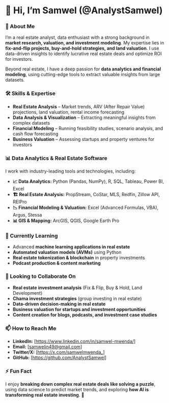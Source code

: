 # 👋 Hi, I’m Samwel (@AnalystSamwel)  

### 👀 About Me  
I’m a real estate analyst, data enthusiast with a strong background in **market research, valuation, and investment modeling**. My expertise lies in **fix-and-flip projects, buy-and-hold strategies, and land valuation**. I use data-driven insights to identify lucrative real estate deals and optimize ROI for investors.  

Beyond real estate, I have a deep passion for **data analytics and financial modeling**, using cutting-edge tools to extract valuable insights from large datasets.  

### 🛠️ Skills & Expertise  
- **Real Estate Analysis** – Market trends, ARV (After Repair Value) projections, land valuation, rental income forecasting  
- **Data Analysis & Visualization** – Extracting meaningful insights from complex datasets  
- **Financial Modeling** – Running feasibility studies, scenario analysis, and cash flow forecasting  
- **Business Valuation** – Assessing startups and property ventures for investors  

### 📊 Data Analytics & Real Estate Software  
I work with industry-leading tools and technologies, including:  
- **📈 Data Analytics:** Python (Pandas, NumPy), R, SQL, Tableau, Power BI, Excel  
- **🏗️ Real Estate Analysis:** PropStream, CoStar, MLS, Redfin, Zillow API, REIPro  
- **📉 Financial Modeling & Valuation:** Excel (Advanced Formulas, VBA), Argus, Stessa  
- **📊 GIS & Mapping:** ArcGIS, QGIS, Google Earth Pro  

### 🌱 Currently Learning  
- Advanced **machine learning applications in real estate**  
- **Automated valuation models (AVMs)** using Python  
- **Real estate tokenization & blockchain** in property investments  
- **Podcast production & content marketing**  

### 💞️ Looking to Collaborate On  
- **Real estate investment analysis** (Fix & Flip, Buy & Hold, Land Development)  
- **Chama investment strategies** (group investing in real estate)  
- **Data-driven decision-making in real estate**  
- **Business valuation for startups and investment opportunities**  
- **Content creation for blogs, podcasts, and investment case studies**  

### 📫 How to Reach Me  
- **LinkedIn:** [https://www.linkedin.com/in/samwel-mwenda/]  
- **Email:** [samwelin49@gmail.com]  
- **Twitter/X:** [https://x.com/samwelmwenda_]  
- **GitHub:** [https://github.com/AnalystSamwel]  
 
### ⚡ Fun Fact  
I enjoy **breaking down complex real estate deals like solving a puzzle**, using data science to predict market trends, and exploring **how AI is transforming real estate investing**. 🚀  
